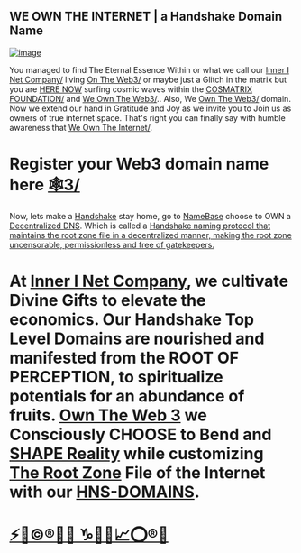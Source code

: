 ## WE OWN THE INTERNET | a Handshake Domain Name

[![image](https://user-images.githubusercontent.com/37987346/101999396-a37e4380-3caa-11eb-8cc6-e61fb53c7855.png)](http://shapereality.innerinetcompany.hns.to/)

You managed to find The Eternal Essence Within or what we call our [Inner I Net Company/](https://dlink.innerinetcompany.hns.to/) living [On The Web3/](http://innerinetcompany.ontheweb3/) or maybe just a Glitch in the matrix but you are [HERE NOW](http://b.herenow/) surfing cosmic waves within the [COSMATRIX FOUNDATION/](http://binnerspace.cosmatrixfoundation/) and [We Own The Web3/](http://innerinetcompany.weowntheweb3/).. Also, We [Own The Web3/](http://official.owntheweb3/) domain.   Now we extend our hand in Gratitude and Joy as we invite you to Join us as owners of true internet space. That's right you can finally say with humble awareness that [We Own The Internet/](http://innerinetcompany.weowntheinternet/).

# Register your Web3 domain name here [🕸3/](https://gateway.io/tlds/xn--3-qn3s)

Now, lets make a [Handshake](https://handshake.org/) stay home, go to [NameBase](https://namebase.io/) choose to OWN a [Decentralized DNS](http://dnsdesigns.decentralizeddns/). Which is called a [Handshake naming protocol that maintains the root zone file in a decentralized manner, making the root zone uncensorable, permissionless and free of gatekeepers.](https://handshakeacademy.org/en/)

# At [Inner I Net Company](http://dlink.innerinetcompany.hns.to/), we cultivate Divine Gifts to elevate the economics. Our Handshake Top Level Domains are nourished and manifested from the ROOT OF PERCEPTION, to spiritualize potentials for an abundance of fruits. [Own The Web 3](http://official.owntheweb3.hns.to/) we Consciously CHOOSE to Bend and [SHAPE Reality](http://innerinetcompany.shapereality.hns.to/) while customizing [The Root Zone](http://therootzone.hns.to/) File of the Internet with our [HNS-DOMAINS](http://home.hns-domains.hns.to/).

# [⚡📧©️®️📧🌴 ♑📧🌴📈⭕®️🎋](https://scrt.network/)
